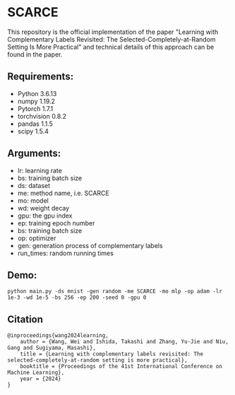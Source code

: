 # SCARCE
This repository is the official implementation of the paper "Learning with Complementary Labels Revisited: The Selected-Completely-at-Random Setting Is More Practical" and technical details of this approach can be found in the paper.


## Requirements:
- Python 3.6.13
- numpy 1.19.2
- Pytorch 1.7.1
- torchvision 0.8.2
- pandas 1.1.5
- scipy 1.5.4


## Arguments:
- lr: learning rate
- bs: training batch size
- ds: dataset
- me: method name, i.e. SCARCE
- mo: model
- wd: weight decay
- gpu: the gpu index
- ep: training epoch number
- bs: training batch size
- op: optimizer
- gen: generation process of complementary labels
- run_times: random running times

## Demo:
```
python main.py -ds mnist -gen random -me SCARCE -mo mlp -op adam -lr 1e-3 -wd 1e-5 -bs 256 -ep 200 -seed 0 -gpu 0
```

## Citation
```
@inproceedings{wang2024learning,
    author = {Wang, Wei and Ishida, Takashi and Zhang, Yu-Jie and Niu, Gang and Sugiyama, Masashi},
    title = {Learning with complementary labels revisited: The selected-completely-at-random setting is more practical},
    booktitle = {Proceedings of the 41st International Conference on Machine Learning},
    year = {2024}
}
```

